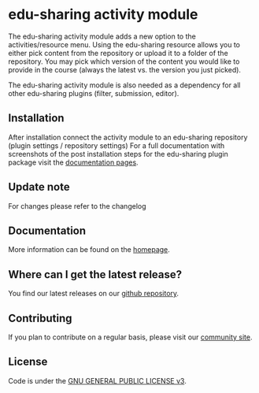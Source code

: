 # edu-sharing activity module

The edu-sharing activity module adds a new option to the activities/resource menu. Using the edu-sharing resource allows you to either pick content from the repository or upload it to a folder of the repository. You may pick which version of the content you would like to provide in the course (always the latest vs. the version you just picked).

The edu-sharing activity module is also needed as a dependency for all other edu-sharing plugins (filter, submission, editor). 

## Installation

After installation connect the activity module to an edu-sharing repository (plugin settings / repository settings)
For a full documentation with screenshots of the post installation steps for the edu-sharing plugin package visit the [documentation pages](http://docs.edu-sharing.com/confluence/edp/en).

## Update note

For changes please refer to the changelog

## Documentation

More information can be found on the [homepage](http://www.edu-sharing.com).

## Where can I get the latest release?

You find our latest releases on our [github repository](https://github.com/edu-sharing).

## Contributing

If you plan to contribute on a regular basis, please visit our [community site](http://edu-sharing-network.org/?lang=en).

## License

Code is under the [GNU GENERAL PUBLIC LICENSE v3](./LICENSE).
